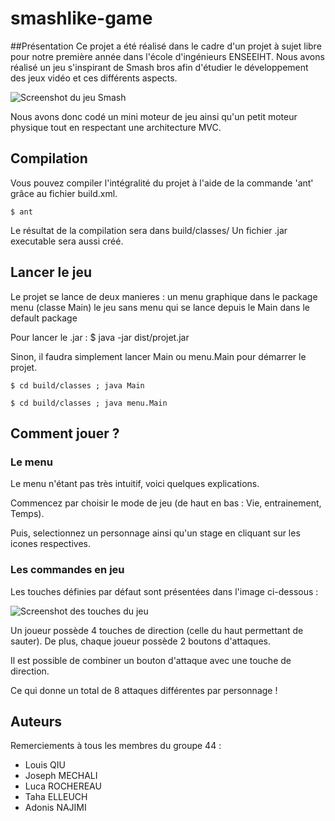 # smashlike-game

##Présentation
Ce projet a été réalisé dans le cadre d'un projet à sujet libre pour notre première année dans l'école d'ingénieurs ENSEEIHT.
Nous avons réalisé un jeu s'inspirant de Smash bros afin d'étudier le développement des jeux vidéo et ces différents aspects.

![Screenshot du jeu Smash](https://raw.github.com/AdoPi/smashlike-game/master/presentation.jpg)

Nous avons donc codé un mini moteur de jeu ainsi qu'un petit moteur physique tout en respectant une architecture MVC.

## Compilation
Vous pouvez compiler l'intégralité du projet à l'aide de la commande 'ant'
grâce au fichier build.xml.

    $ ant

Le résultat de la compilation sera dans build/classes/
Un fichier .jar executable sera aussi créé.

## Lancer le jeu
Le projet se lance de deux manieres :
  un menu graphique dans le package menu (classe Main)
  le jeu sans menu qui se lance depuis le Main dans le default package

Pour lancer le .jar :
    $ java -jar dist/projet.jar

Sinon, il faudra simplement lancer Main ou menu.Main pour démarrer le projet.

    $ cd build/classes ; java Main

    $ cd build/classes ; java menu.Main

## Comment jouer ?

### Le menu
Le menu n'étant pas très intuitif, voici quelques explications.


Commencez par choisir le mode de jeu (de haut en bas : Vie, entrainement, Temps).

Puis, selectionnez un personnage ainsi qu'un stage en cliquant sur les icones respectives.


### Les commandes en jeu
Les touches définies par défaut sont présentées dans l'image ci-dessous :


![Screenshot des touches du jeu](https://raw.github.com/AdoPi/smashlike-game/master/touches.png)


Un joueur possède 4 touches de direction (celle du haut permettant de sauter).
De plus, chaque joueur possède 2 boutons d'attaques.

Il est possible de combiner un bouton d'attaque avec une touche de direction.

Ce qui donne un total de 8 attaques différentes par personnage !


## Auteurs

Remerciements à tous les membres du groupe 44 :

* Louis QIU
* Joseph MECHALI
* Luca ROCHEREAU
* Taha ELLEUCH
* Adonis NAJIMI
